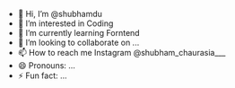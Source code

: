 - 👋 Hi, I’m @shubhamdu
- 👀 I’m interested in Coding
- 🌱 I’m currently learning Forntend
- 💞️ I’m looking to collaborate on ...
- 📫 How to reach me Instagram @shubham_chaurasia___
- 😄 Pronouns: ...
- ⚡ Fun fact: ...

<!---
shubhamdu/shubhamdu is a ✨ special ✨ repository because its `README.md` (this file) appears on your GitHub profile.
You can click the Preview link to take a look at your changes.
--->
